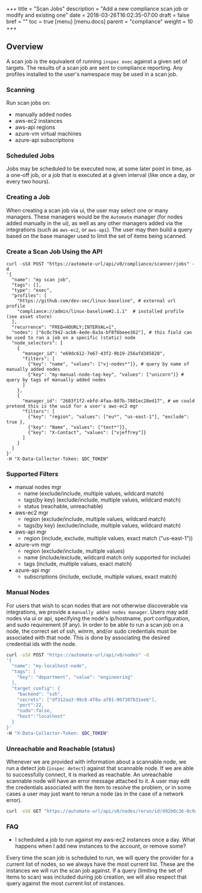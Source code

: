 +++
title = "Scan Jobs"
description = "Add a new compliance scan job or modify and existing one"
date = 2018-03-26T16:02:35-07:00
draft = false
bref = ""
toc = true
[menu]
  [menu.docs]
    parent = "compliance"
    weight = 10
+++

## Overview

A scan job is the equivalent of running `inspec exec` against a given set of targets.  The results of a scan job are sent to compliance reporting. Any profiles installed to the user's namespace may be used in a scan job.

### Scanning

Run scan jobs on:

* manually added nodes
* aws-ec2 instances
* aws-api regions
* azure-vm virtual machines
* azure-api subscriptions

### Scheduled Jobs

Jobs may be scheduled to be executed now, at some later point in time, as a one-off job, or a job that is executed at a given interval (like once a day, or every two hours).

### Creating a Job

When creating a scan job via ui, the user may select one or many managers. These managers would be the `Automate` manager (for nodes added manually in the ui), as well as any other managers added via the integrations (such as `aws-ec2`, or `aws-api`).
The user may then build a query based on the base manager used to limit the set of items being scanned.

### Create a Scan Job Using the API

```shell
curl -sSX POST "https://automate-url/api/v0/compliance/scanner/jobs" -d
'{
  "name": "my scan job",
  "tags": [],
  "type": "exec",
  "profiles": [
    "https://github.com/dev-sec/linux-baseline", # external url profile
    "compliance://admin/linux-baseline#2.1.1"  # installed profile (see asset store)
  ],
  "recurrence": "FREQ=HOURLY;INTERVAL=1",
  "nodes": ["6c0c7942-acb6-4ede-8a3a-bf8f6beee362"], # this field can be used to run a job on a specific (static) node
  "node_selectors": [
    {
      "manager_id": "e69dc612-7e67-43f2-9b19-256afd385820",
      "filters": [
        {"key": "name", "values": ["vj-nodes*"]}, # query by name of manually added nodes
        {"key": "my-manual-node-tag-key", "values": ["unicorn"]} # query by tags of manually added nodes
      ]
    },
    {
      "manager_id": "2683f1f2-ebfd-4faa-807b-7801ec28ed17", # we could pretend this is the uuid for a user's aws-ec2 mgr
      "filters": [
        {"key": "region", "values": ["eu*", "us-east-1"], "exclude": true },
        {"key": "Name", "values": ["test*"]},
        {"key": "X-Contact", "values": ["vjeffrey"]}
      ]
    }
  ]
}'
-H "X-Data-Collector-Token: $DC_TOKEN"
```

### Supported Filters

* manual nodes mgr
  * name (exclude/include, multiple values, wildcard match)
  * tags(by key) (exclude/include, multiple values, wildcard match)
  * status (reachable, unreachable)
* aws-ec2 mgr
  * region (exclude/include, multiple values, wildcard match)
  * tags(by key) (exclude/include, multiple values, wildcard match)
* aws-api mgr
  * region (include, exclude, multiple values, exact match ("us-east-1"))
* azure-vm mgr
  * region (exclude/include, multiple values)
  * name (include/exclude, wildcard match only supported for include)
  * tags (include, multiple values, exact match)
* azure-api mgr
  * subscriptions (include, exclude, multiple values, exact match)

### Manual Nodes

For users that wish to scan nodes that are not otherwise discoverable via integrations, we provide a `manually added nodes manager`.
Users may add nodes via ui or api, specifying the node's ip/hostname, port configuration, and sudo requirement (if any). In order to be able to run a scan job on a node, the correct set of ssh, winrm, and/or sudo credentials must be associated with that node. This is done by associating the desired credential ids with the node.

```bash
curl -sSX POST "https://automate-url/api/v0/nodes" -d
'{
  "name": "my-localhost-node",
  "tags": [
    "key": "department", "value": "engineering"
  ],
  "target_config": {
    "backend": "ssh",
    "secrets": ["df312aa3-99c8-4f8a-af81-067307b31ee6"],
    "port":22,
    "sudo":false,
    "host":"localhost"
  }
}'
-H "X-Data-Collector-Token: $DC_TOKEN"
```

### Unreachable and Reachable (status)

Whenever we are provided with information about a scannable node, we run a detect job (`inspec detect`) against that scannable node. If we are able to successfully connect, it is marked as reachable. An unreachable scannable node will have an error message attached to it. A user may edit the credentials associated with the item to resolve the problem, or in some cases a user may just want to rerun a node (as in the case of a network error).

```bash
curl -sSX GET "https://automate-url/api/v0/nodes/rerun/id/d92b0c26-0c9a-4a04-b694-82fa979b2578"
```

### FAQ

* I scheduled a job to run against my aws-ec2 instances once a day. What happens when I add new instances to the account, or remove some?

Every time the scan job is scheduled to run, we will query the provider for a current list of nodes, so we always have the most current list. These are the instances we will run the scan job against. If a query (limiting the set of items to scan) was included during job creation, we will also respect that query against the most current list of instances.
